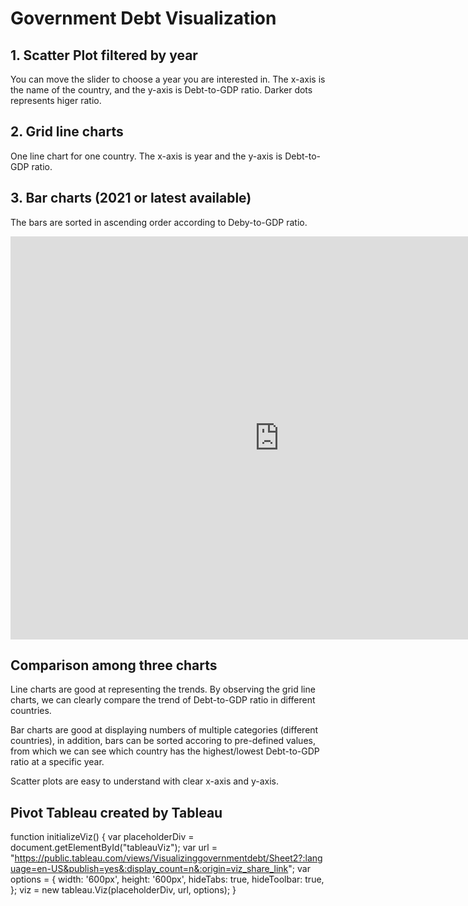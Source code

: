 # Government Debt Visualization
## 1. Scatter Plot filtered by year
  You can move the slider to choose a year you are interested in. The x-axis is the name of the country, and the y-axis is Debt-to-GDP ratio. Darker dots represents higer ratio.

<div class="flourish-embed flourish-scatter" data-src="visualisation/11147981"><script src="https://public.flourish.studio/resources/embed.js"></script></div>

## 2. Grid line charts 
  One line chart for one country. The x-axis is year and the y-axis is Debt-to-GDP ratio. 

<div class="flourish-embed flourish-chart" data-src="visualisation/11147761"><script src="https://public.flourish.studio/resources/embed.js"></script></div>

## 3. Bar charts (2021 or latest available)
  The bars are sorted in ascending order according to Deby-to-GDP ratio. 

<iframe src="https://data.oecd.org/chart/6Odj" width="860" height="645" style="border: 0" mozallowfullscreen="true" webkitallowfullscreen="true" allowfullscreen="true"><a href="https://data.oecd.org/chart/6Odj" target="_blank">OECD Chart: General government debt, Total, % of GDP, Annual, 2021</a></iframe>


## Comparison among three charts
Line charts are good at representing the trends. By observing the grid line charts, we can clearly compare the trend of Debt-to-GDP ratio in different countries.

Bar charts are good at displaying numbers of multiple categories (different countries), in addition, bars can be sorted accoring to pre-defined values, from which we can see which country has the highest/lowest Debt-to-GDP ratio at a specific year. 

Scatter plots are easy to understand with clear x-axis and y-axis. 


## Pivot Tableau created by Tableau
function initializeViz() {
var placeholderDiv = document.getElementById("tableauViz");
var url = "https://public.tableau.com/views/Visualizinggovernmentdebt/Sheet2?:language=en-US&publish=yes&:display_count=n&:origin=viz_share_link";
var options = {
 width: '600px',
 height: '600px',
 hideTabs: true,
 hideToolbar: true,
 };
viz = new tableau.Viz(placeholderDiv, url, options);
}

